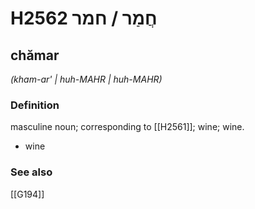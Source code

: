# H2562 חֲמַר / חמר

## chămar

_(kham-ar' | huh-MAHR | huh-MAHR)_

### Definition

masculine noun; corresponding to [[H2561]]; wine; wine.

- wine
### See also

[[G194]]

